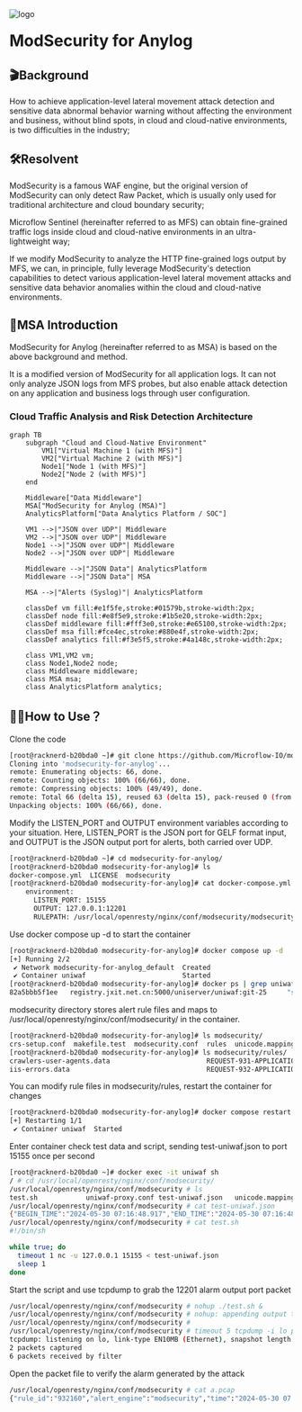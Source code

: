 <img src="https://raw.githubusercontent.com/MicroflowSentinel/microflow.sentinel/blob/main/github_microflow.png?raw=true" alt="logo" style="float:left; margin-right:10px;" />



# ModSecurity for Anylog



## 🎬Background 

How to achieve application-level lateral movement attack detection and sensitive data abnormal behavior warning without affecting the environment and business, without blind spots, in cloud and cloud-native environments, is two difficulties in the industry; 

## 🛠Resolvent

ModSecurity is a famous WAF engine, but the original version of ModSecurity can only detect Raw Packet, which is usually only used for traditional architecture and cloud boundary security; 

Microflow Sentinel (hereinafter referred to as MFS) can obtain fine-grained traffic logs inside cloud and cloud-native environments in an ultra-lightweight way; 

If we modify ModSecurity to analyze the HTTP fine-grained logs output by MFS, we can, in principle, fully leverage ModSecurity's detection capabilities to detect various application-level lateral movement attacks and sensitive data behavior anomalies within the cloud and cloud-native environments. 

## 📠MSA Introduction

ModSecurity for Anylog (hereinafter referred to as MSA) is based on the above background and method. 

It is a modified version of ModSecurity for all application logs. It can not only analyze JSON logs from MFS probes, but also enable attack detection on any application and business logs through user configuration. 

### Cloud Traffic Analysis and Risk Detection Architecture  

```mermaid  
graph TB  
    subgraph "Cloud and Cloud-Native Environment"  
        VM1["Virtual Machine 1 (with MFS)"]  
        VM2["Virtual Machine 2 (with MFS)"]  
        Node1["Node 1 (with MFS)"]  
        Node2["Node 2 (with MFS)"]  
    end  

    Middleware["Data Middleware"]  
    MSA["ModSecurity for Anylog (MSA)"]  
    AnalyticsPlatform["Data Analytics Platform / SOC"]  

    VM1 -->|"JSON over UDP"| Middleware  
    VM2 -->|"JSON over UDP"| Middleware  
    Node1 -->|"JSON over UDP"| Middleware  
    Node2 -->|"JSON over UDP"| Middleware  

    Middleware -->|"JSON Data"| AnalyticsPlatform  
    Middleware -->|"JSON Data"| MSA  

    MSA -->|"Alerts (Syslog)"| AnalyticsPlatform  

    classDef vm fill:#e1f5fe,stroke:#01579b,stroke-width:2px;  
    classDef node fill:#e8f5e9,stroke:#1b5e20,stroke-width:2px;  
    classDef middleware fill:#fff3e0,stroke:#e65100,stroke-width:2px;  
    classDef msa fill:#fce4ec,stroke:#880e4f,stroke-width:2px;  
    classDef analytics fill:#f3e5f5,stroke:#4a148c,stroke-width:2px;  

    class VM1,VM2 vm;  
    class Node1,Node2 node;  
    class Middleware middleware;  
    class MSA msa;  
    class AnalyticsPlatform analytics;
```

## 🤷‍♂️How to Use？



Clone the code

```bash
[root@racknerd-b20bda0 ~]# git clone https://github.com/Microflow-IO/modsecurity-for-anylog
Cloning into 'modsecurity-for-anylog'...
remote: Enumerating objects: 66, done.
remote: Counting objects: 100% (66/66), done.
remote: Compressing objects: 100% (49/49), done.
remote: Total 66 (delta 15), reused 63 (delta 15), pack-reused 0 (from 0)
Unpacking objects: 100% (66/66), done.
```

Modify the LISTEN_PORT and OUTPUT environment variables according to your situation. Here, LISTEN_PORT is the JSON port for GELF format input, and OUTPUT is the JSON output port for alerts, both carried over UDP.

```bash
[root@racknerd-b20bda0 ~]# cd modsecurity-for-anylog/
[root@racknerd-b20bda0 modsecurity-for-anylog]# ls
docker-compose.yml  LICENSE  modsecurity
[root@racknerd-b20bda0 modsecurity-for-anylog]# cat docker-compose.yml | grep env -A 4
    environment:
      LISTEN_PORT: 15155
      OUTPUT: 127.0.0.1:12201
      RULEPATH: /usr/local/openresty/nginx/conf/modsecurity/modsecurity.conf
```

Use docker compose up -d to start the container

```bash
[root@racknerd-b20bda0 modsecurity-for-anylog]# docker compose up -d
[+] Running 2/2
 ✔ Network modsecurity-for-anylog_default  Created                                   0.3s 
 ✔ Container uniwaf                        Started                                   0.4s 
[root@racknerd-b20bda0 modsecurity-for-anylog]# docker ps | grep uniwaf
82a5bbb5f1ee   registry.jxit.net.cn:5000/uniserver/uniwaf:git-25     "sh -xc 'uniwaf -a -…"   12 seconds ago   Up 11 seconds                                               uniwaf
```

modsecurity directory stores alert rule files and maps to /usr/local/openresty/nginx/conf/modsecurity/ in the container.

```bash
[root@racknerd-b20bda0 modsecurity-for-anylog]# ls modsecurity/
crs-setup.conf  makefile.test  modsecurity.conf  rules  unicode.mapping  
[root@racknerd-b20bda0 modsecurity-for-anylog]# ls modsecurity/rules/
crawlers-user-agents.data                        REQUEST-931-APPLICATION-ATTACK-RFI.conf
iis-errors.data                                  REQUEST-932-APPLICATION-ATTACK-RCE.conf
```

You can modify rule files in modsecurity/rules, restart the container for changes

```bash
[root@racknerd-b20bda0 modsecurity-for-anylog]# docker compose restart
[+] Restarting 1/1
 ✔ Container uniwaf  Started                                               10.5s
```

Enter container check test data and script, sending test-uniwaf.json to port 15155 once per second

```bash
[root@racknerd-b20bda0 ~]# docker exec -it uniwaf sh
/ # cd /usr/local/openresty/nginx/conf/modsecurity/
/usr/local/openresty/nginx/conf/modsecurity # ls
test.sh            uniwaf-proxy.conf test-uniwaf.json   unicode.mapping
/usr/local/openresty/nginx/conf/modsecurity # cat test-uniwaf.json 
{"BEGIN_TIME":"2024-05-30 07:16:48.917","END_TIME":"2024-05-30 07:16:48.918","PROBE_VER":"20240527-128","host":"10.64.1.254","SYSTEM":"Ubuntu 22.04.3","SRC_IP":"192.168.1.105","DST_IP":"192.168.1.55","SRC_PORT":"46152","DST_PORT":"80","NIC":"any","CARD":"br-vmr","CARD_IP":"192.168.1.105","SRC_NET_DELAY":"0.01","DST_NET_DELAY":"0.13","NET_DELAY":"0.14","RST_PKTS":"0","RETRANS_PKTS":"0","BYTES":"1171","HTTP_RESPONSE":"0.792","PAGELOAD":"0.792","RETCODE":"403","METHOD":"GET","URL":"/?t=../../etc/passwd","DOMAIN":"192.168.1.55","FORWARD":"0.0.0.0","AGENT":"curl/7.81.0","REQ_HEADER":"GET /?t=../../etc/passwd HTTP/1.1\r\nHost: 192.168.1.55\r\nUser-Agent: curl/7.81.0\r\nAccept: */*\r\n\r\n","REQ_BODY":"","RSP_HEADER":"HTTP/1.1 403 Forbidden\r\nDate: Thu, 30 May 2024 07:16:49 GMT\r\nContent-Type: text/html; charset=UTF-8\r\nTransfer-Encoding: chunked\r\nConnection: keep-alive\r\nserver: ZhongKui WAF\r\n\r\n","RSP_BODY":"223sdfalkjsflkajf","L7_PROTOCOL":"http","L4_PROTOCOL":"tcp","message":"jxit","message-type":"comm","gl2_source_collector":"64210464315174928","DISK_RATIO":"46.73","TOTAL_CPU":"4","LICENSE":"Only for POC"}
/usr/local/openresty/nginx/conf/modsecurity # cat test.sh 
#!/bin/sh

while true; do 
  timeout 1 nc -u 127.0.0.1 15155 < test-uniwaf.json 
  sleep 1
done
```

Start the script and use tcpdump to grab the 12201 alarm output port packet

```bash
/usr/local/openresty/nginx/conf/modsecurity # nohup ./test.sh &
/usr/local/openresty/nginx/conf/modsecurity # nohup: appending output to nohup.out
/usr/local/openresty/nginx/conf/modsecurity # 
/usr/local/openresty/nginx/conf/modsecurity # timeout 5 tcpdump -i lo port 12201 -w a.pcap
tcpdump: listening on lo, link-type EN10MB (Ethernet), snapshot length 262144 bytes
2 packets captured
6 packets received by filter
```

Open the packet file to verify the alarm generated by the attack

```bash
/usr/local/openresty/nginx/conf/modsecurity # cat a.pcap 
{"rule_id":"932160","alert_engine":"modsecurity","time":"2024-05-30 07:16:48","message":"jxit","forward":"0.0.0.0","retcode":"403","source":"","src_ip":"192.168.1.105","dst_ip":"192.168.1.55","geoip":"","src_port":"46152","dst_port":"80","host":"10.64.1.254","domain":"192.168.1.55","url":"/?t=../../etc/passwd","method":"GET","msg":"Remote command execution: Discover Unix Shell code","matched":"Matched \"Operator `PmFromFile' with parameter `unix-shell.data' against variable `ARGS:t' (Value: `../../etc/passwd' )","severity":"2","req_header":"GET /?t=../../etc/passwd HTTP/1.1\r\nHost: 192.168.1.55\r\nUser-Agent: curl/7.81.0\r\nAccept: */*\r\n\r\n","req_body":"","rsp_header":"HTTP/1.1 403 Forbidden\r\nDate: Thu, 30 May 2024 07:16:49 GMT\r\nContent-Type: text/html; charset=UTF-8\r\nTransfer-Encoding: chunked\r\nConnection: keep-alive\r\nserver: ZhongKui WAF\r\n\r\n","rsp_body":"223sdfalkjsflkajf"}
```
